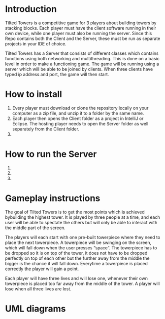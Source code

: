 # Introduction
Tilted Towers is a competitive game for 3 players about building towers by stacking blocks. Each player must have the client software running in their own device, while one player must also be running the server. Since this Repo contains both the Client and the Server, these must be run as separate projects in your IDE of choice.

Tilted Towers has a Server that consists of different classes which contains functions using both networking and multithreading. This is done on a basic level in order to make a functioning game. The game will be running using a server which will be able to be joined by clients. When three clients have typed ip address and port, the game will then start.

# How to install
1. Every player must download or clone the repository locally on your computer as a zip file, and unzip it to a folder by the same name.
2. Each player then opens the Client folder as a project in IntelliJ or Eclipse. The hosting player needs to open the Server folder as well separately from the Client folder.
3. 


# How to run the Server
1.
2.
3.


# Gameplay instructions
The goal of Tilted Towers is to get the most points which is achieved bybuilding the highest tower. It is played by three people at a time, and each user will be able to spectate the others but will only be able to interact with the middle part of the screen. 

The players will each start with one pre-built towerpiece where they need to place the next towerpiece. A towerpiece will be swinging on the screen, which will fall down when the user presses “space”. The towerpiece has to be dropped so it is on top of the tower, it does not have to be dropped perfectly on top of each other but the further away from the middle the bigger is the chance it will fall down. Everytime a towerpiece is placed correctly the player will gain a point.

Each player will have three lives and will lose one, whenever their own towerpiece is placed too far away from the middle of the tower. A player will lose when all three lives are lost.

# UML diagrams
